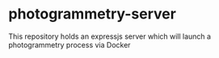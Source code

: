 # photogrammetry-server
This repository holds an expressjs server which will launch a photogrammetry process via Docker 
